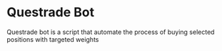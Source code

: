 # Questrade Bot

Questrade bot is a script that automate the process of buying selected positions with targeted weights
